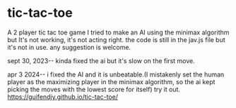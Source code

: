 # tic-tac-toe

A 2 player tic tac toe game
I tried to make an AI using the minimax algorithm but It's not working, it's not acting right.
the code is still in the jav.js file but it's not in use. any suggestion is welcome.

sept 30, 2023-- kinda fixed the ai but it's slow on the first move.

apr 3 2024-- i fixed the AI and it is unbeatable.(I mistakenly set the human player as the maximizing player in the minimax algorithm, so the ai kept picking the moves with the lowest score for itself)
try it out. https://guifendjy.github.io/tic-tac-toe/

